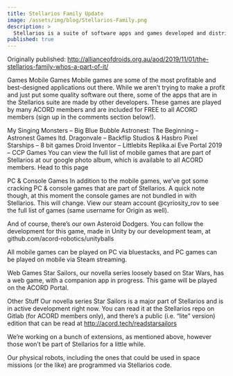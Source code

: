 ```yaml
---
title: Stellarios Family Update
image: /assets/img/blog/Stellarios-Family.png
description: >
  Stellarios is a suite of software apps and games developed and distributed by ACORD Corporation. This software includes control units for our robots as well as extensions for applications such as firefox, chrome and visual studio. We release a number of games as well, and we’re working on a few right now: Star Sailors & Asteroid Dodgers. So here’s who’s a part of the Stellarios family, and what the current state of development is.
published: true
---    
```


Originally published: http://allianceofdroids.org.au/aod/2019/11/01/the-stellarios-family-whos-a-part-of-it/

Games
Mobile Games
Mobile games are some of the most profitable and best-designed applications out there. While we aren’t trying to make a profit and just put some quality software out there, some of the apps that are in the Stellarios suite are made by other developers. These games are played by many ACORD members and are included for FREE to all ACORD members (sign up in the comments section below!).

My Singing Monsters – Big Blue Bubble
Astronest: The Beginning – Astronest Games ltd.
Dragonvale – Backflip Studios & Hasbro
Pixel Starships – 8 bit games
Droid Inventor – Littlebits
Replika.ai
Eve Portal 2019 – CCP Games
You can view the full list of mobile games that are part of Stellarios at our google photo album, which is available to all ACORD members. Head to this page

PC & Console Games
In addition to the mobile games, we’ve got some cracking PC & console games that are part of Stellarios. A quick note though, at this moment the console games are not bundled in with Stellarios. This will change. View our steam account @cyriosity_rov to see the full list of games (same username for Origin as well).

And of course, there’s our own Asteroid Dodgers. You can follow the development for this game, made in Unity by our development team, at github.com/acord-robotics/unityballs

All mobile games can be played on PC via bluestacks, and PC games can be played on mobile via Steam streaming.

Web Games
Star Sailors, our novella series loosely based on Star Wars, has a web game, with a companion app in progress. This game will be played on the ACORD Portal.

Other Stuff
Our novella series Star Sailors is a major part of Stellarios and is in active development right now. You can read it at the Stellarios repo on Gitlab (for ACORD members only), and there’s a public (i.e. “lite” version) edition that can be read at http://acord.tech/readstarsailors

We’re working on a bunch of extensions, as mentioned above, however those won’t be part of Stellarios for a little while.

Our physical robots, including the ones that could be used in space missions (or the like) are programmed via Stellarios code.
